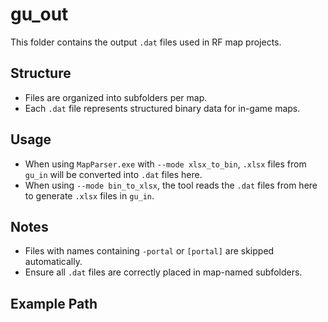 # gu_out

This folder contains the output `.dat` files used in RF map projects.

## Structure

- Files are organized into subfolders per map.
- Each `.dat` file represents structured binary data for in-game maps.

## Usage

- When using `MapParser.exe` with `--mode xlsx_to_bin`, `.xlsx` files from `gu_in` will be converted into `.dat` files here.
- When using `--mode bin_to_xlsx`, the tool reads the `.dat` files from here to generate `.xlsx` files in `gu_in`.

## Notes

- Files with names containing `-portal` or `[portal]` are skipped automatically.
- Ensure all `.dat` files are correctly placed in map-named subfolders.

## Example Path
